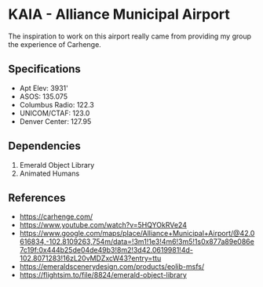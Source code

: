 # KAIA - Alliance Municipal Airport

The inspiration to work on this airport really came from providing my group the experience of Carhenge.

## Specifications

- Apt Elev: 3931'
- ASOS: 135.075
- Columbus Radio: 122.3
- UNICOM/CTAF: 123.0
- Denver Center: 127.95

## Dependencies

1. Emerald Object Library
1. Animated Humans

## References

- https://carhenge.com/
- https://www.youtube.com/watch?v=5HQYOkRVe24
- https://www.google.com/maps/place/Alliance+Municipal+Airport/@42.0616834,-102.8109263,754m/data=!3m1!1e3!4m6!3m5!1s0x877a89e086e7c19f:0x444b25de04de49b3!8m2!3d42.0619981!4d-102.8071283!16zL20vMDZxcW43?entry=ttu
- https://emeraldscenerydesign.com/products/eolib-msfs/
- https://flightsim.to/file/8824/emerald-object-library